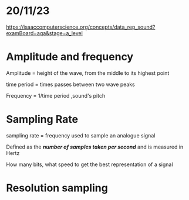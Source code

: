 
# 20/11/23

https://isaaccomputerscience.org/concepts/data_rep_sound?examBoard=aqa&stage=a_level

# Amplitude and frequency

Amplitude = height of the wave, from the middle to its highest point

time period = times passes between two wave peaks

Frequency = 1/time period ,sound's pitch

# Sampling Rate

sampling rate = frequency used to sample an analogue signal

Defined as the ***number of samples taken per second*** and is measured in Hertz

How many bits, what speed to get the best representation of a signal

# Resolution sampling


